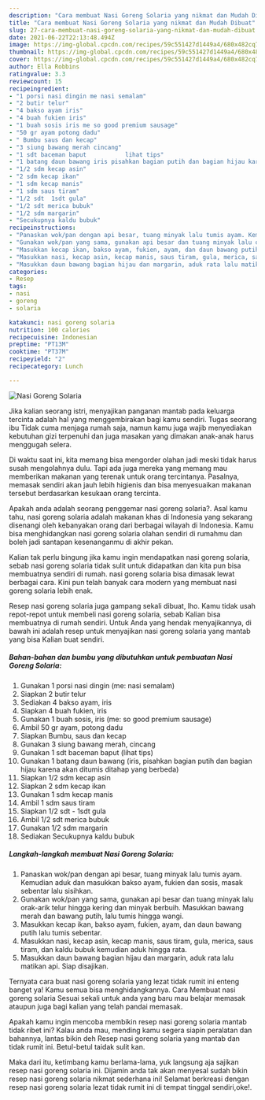 ```yaml
---
description: "Cara membuat Nasi Goreng Solaria yang nikmat dan Mudah Dibuat"
title: "Cara membuat Nasi Goreng Solaria yang nikmat dan Mudah Dibuat"
slug: 27-cara-membuat-nasi-goreng-solaria-yang-nikmat-dan-mudah-dibuat
date: 2021-06-22T22:13:48.494Z
image: https://img-global.cpcdn.com/recipes/59c551427d1449a4/680x482cq70/nasi-goreng-solaria-foto-resep-utama.jpg
thumbnail: https://img-global.cpcdn.com/recipes/59c551427d1449a4/680x482cq70/nasi-goreng-solaria-foto-resep-utama.jpg
cover: https://img-global.cpcdn.com/recipes/59c551427d1449a4/680x482cq70/nasi-goreng-solaria-foto-resep-utama.jpg
author: Ella Robbins
ratingvalue: 3.3
reviewcount: 15
recipeingredient:
- "1 porsi nasi dingin me nasi semalam"
- "2 butir telur"
- "4 bakso ayam iris"
- "4 buah fukien iris"
- "1 buah sosis iris me so good premium sausage"
- "50 gr ayam potong dadu"
- " Bumbu saus dan kecap"
- "3 siung bawang merah cincang"
- "1 sdt baceman baput           lihat tips"
- "1 batang daun bawang iris pisahkan bagian putih dan bagian hijau karena akan ditumis ditahap yang berbeda"
- "1/2 sdm kecap asin"
- "2 sdm kecap ikan"
- "1 sdm kecap manis"
- "1 sdm saus tiram"
- "1/2 sdt  1sdt gula"
- "1/2 sdt merica bubuk"
- "1/2 sdm margarin"
- "Secukupnya kaldu bubuk"
recipeinstructions:
- "Panaskan wok/pan dengan api besar, tuang minyak lalu tumis ayam. Kemudian aduk dan masukkan bakso ayam, fukien dan sosis, masak sebentar lalu sisihkan."
- "Gunakan wok/pan yang sama, gunakan api besar dan tuang minyak lalu orak-arik telur hingga kering dan minyak berbuih. Masukkan bawang merah dan bawang putih, lalu tumis hingga wangi."
- "Masukkan kecap ikan, bakso ayam, fukien, ayam, dan daun bawang putih lalu tumis sebentar."
- "Masukkan nasi, kecap asin, kecap manis, saus tiram, gula, merica, saus tiram, dan kaldu bubuk kemudian aduk hingga rata."
- "Masukkan daun bawang bagian hijau dan margarin, aduk rata lalu matikan api. Siap disajikan."
categories:
- Resep
tags:
- nasi
- goreng
- solaria

katakunci: nasi goreng solaria 
nutrition: 100 calories
recipecuisine: Indonesian
preptime: "PT13M"
cooktime: "PT37M"
recipeyield: "2"
recipecategory: Lunch

---
```



![Nasi Goreng Solaria](https://img-global.cpcdn.com/recipes/59c551427d1449a4/680x482cq70/nasi-goreng-solaria-foto-resep-utama.jpg)

Jika kalian seorang istri, menyajikan panganan mantab pada keluarga tercinta adalah hal yang menggembirakan bagi kamu sendiri. Tugas seorang ibu Tidak cuma menjaga rumah saja, namun kamu juga wajib menyediakan kebutuhan gizi terpenuhi dan juga masakan yang dimakan anak-anak harus menggugah selera.

Di waktu  saat ini, kita memang bisa mengorder olahan jadi meski tidak harus susah mengolahnya dulu. Tapi ada juga mereka yang memang mau memberikan makanan yang terenak untuk orang tercintanya. Pasalnya, memasak sendiri akan jauh lebih higienis dan bisa menyesuaikan makanan tersebut berdasarkan kesukaan orang tercinta. 



Apakah anda adalah seorang penggemar nasi goreng solaria?. Asal kamu tahu, nasi goreng solaria adalah makanan khas di Indonesia yang sekarang disenangi oleh kebanyakan orang dari berbagai wilayah di Indonesia. Kamu bisa menghidangkan nasi goreng solaria olahan sendiri di rumahmu dan boleh jadi santapan kesenanganmu di akhir pekan.

Kalian tak perlu bingung jika kamu ingin mendapatkan nasi goreng solaria, sebab nasi goreng solaria tidak sulit untuk didapatkan dan kita pun bisa membuatnya sendiri di rumah. nasi goreng solaria bisa dimasak lewat berbagai cara. Kini pun telah banyak cara modern yang membuat nasi goreng solaria lebih enak.

Resep nasi goreng solaria juga gampang sekali dibuat, lho. Kamu tidak usah repot-repot untuk membeli nasi goreng solaria, sebab Kalian bisa membuatnya di rumah sendiri. Untuk Anda yang hendak menyajikannya, di bawah ini adalah resep untuk menyajikan nasi goreng solaria yang mantab yang bisa Kalian buat sendiri.

<!--inarticleads1-->

##### Bahan-bahan dan bumbu yang dibutuhkan untuk pembuatan Nasi Goreng Solaria:

1. Gunakan 1 porsi nasi dingin (me: nasi semalam)
1. Siapkan 2 butir telur
1. Sediakan 4 bakso ayam, iris
1. Siapkan 4 buah fukien, iris
1. Gunakan 1 buah sosis, iris (me: so good premium sausage)
1. Ambil 50 gr ayam, potong dadu
1. Siapkan  Bumbu, saus dan kecap
1. Gunakan 3 siung bawang merah, cincang
1. Gunakan 1 sdt baceman baput           (lihat tips)
1. Gunakan 1 batang daun bawang (iris, pisahkan bagian putih dan bagian hijau karena akan ditumis ditahap yang berbeda)
1. Siapkan 1/2 sdm kecap asin
1. Siapkan 2 sdm kecap ikan
1. Gunakan 1 sdm kecap manis
1. Ambil 1 sdm saus tiram
1. Siapkan 1/2 sdt - 1sdt gula
1. Ambil 1/2 sdt merica bubuk
1. Gunakan 1/2 sdm margarin
1. Sediakan Secukupnya kaldu bubuk




<!--inarticleads2-->

##### Langkah-langkah membuat Nasi Goreng Solaria:

1. Panaskan wok/pan dengan api besar, tuang minyak lalu tumis ayam. Kemudian aduk dan masukkan bakso ayam, fukien dan sosis, masak sebentar lalu sisihkan.
1. Gunakan wok/pan yang sama, gunakan api besar dan tuang minyak lalu orak-arik telur hingga kering dan minyak berbuih. Masukkan bawang merah dan bawang putih, lalu tumis hingga wangi.
1. Masukkan kecap ikan, bakso ayam, fukien, ayam, dan daun bawang putih lalu tumis sebentar.
1. Masukkan nasi, kecap asin, kecap manis, saus tiram, gula, merica, saus tiram, dan kaldu bubuk kemudian aduk hingga rata.
1. Masukkan daun bawang bagian hijau dan margarin, aduk rata lalu matikan api. Siap disajikan.




Ternyata cara buat nasi goreng solaria yang lezat tidak rumit ini enteng banget ya! Kamu semua bisa menghidangkannya. Cara Membuat nasi goreng solaria Sesuai sekali untuk anda yang baru mau belajar memasak ataupun juga bagi kalian yang telah pandai memasak.

Apakah kamu ingin mencoba membikin resep nasi goreng solaria mantab tidak ribet ini? Kalau anda mau, mending kamu segera siapin peralatan dan bahannya, lantas bikin deh Resep nasi goreng solaria yang mantab dan tidak rumit ini. Betul-betul taidak sulit kan. 

Maka dari itu, ketimbang kamu berlama-lama, yuk langsung aja sajikan resep nasi goreng solaria ini. Dijamin anda tak akan menyesal sudah bikin resep nasi goreng solaria nikmat sederhana ini! Selamat berkreasi dengan resep nasi goreng solaria lezat tidak rumit ini di tempat tinggal sendiri,oke!.

